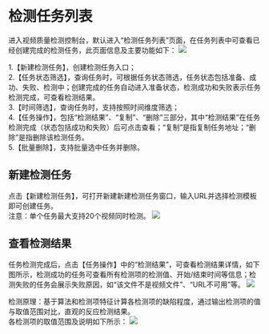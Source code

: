 # 检测任务列表
进入视频质量检测控制台，默认进入“检测任务列表”页面，在任务列表中可查看已经创建完成的检测任务，此页面信息及主要功能如下：
![](https://github.com/jdcloudcom/cn/blob/cn-Video-Quality-Detection/image/video-quality-detection/%E8%B4%A8%E6%A3%801.png)

1.【新建检测任务】，创建检测任务入口；  
2.【任务状态筛选】，查询任务时，可根据任务状态筛选，任务状态包括准备、成功、失败、检测中；创建完成的任务自动进入准备状态，检测成功和失败表示任务检测完成，可查看检测结果。  
3.【时间筛选】，查询任务时，支持按照时间维度筛选；  
4.【任务操作】，包括“检测结果”、“复制”、“删除”三部分，其中“检测结果”在任务检测完成（状态包括成功和失败）后可点击查看；“复制”是指复制任务地址；“删除”是指删除该检测任务。  
5.【批量删除】，支持批量选中任务并删除。 

## 新建检测任务
点击【新建检测任务】，可打开新建新建检测任务窗口，输入URL并选择检测模板即可创建任务。   
注意：单个任务最大支持20个视频同时检测。
![](https://github.com/jdcloudcom/cn/blob/cn-Video-Quality-Detection/image/video-quality-detection/%E8%B4%A8%E6%A3%802.png)

## 查看检测结果
任务检测完成后，点击【任务操作】中的“检测结果”，可查看检测结果详情，如下图所示，检测成功的任务可查看所有检测项的检测值、开始/结束时间等信息；检测失败的任务会展示失败原因，如“该文件不是视频文件”、“URL不可用”等。
![](https://github.com/jdcloudcom/cn/blob/cn-Video-Quality-Detection/image/video-quality-detection/%E8%B4%A8%E6%A3%803.png)

检测原理：基于算法和检测项特征计算各检测项的缺陷程度，通过输出检测项的值与取值范围对比，直观的反应检测结果。    
各检测项的取值范围及说明如下所示：
![](https://github.com/jdcloudcom/cn/blob/cn-Video-Quality-Detection/image/video-quality-detection/%E8%B4%A8%E6%A3%804.png)


